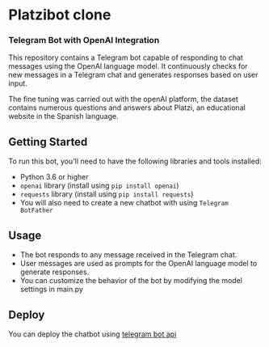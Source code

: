# Platzibot clone
### Telegram Bot with OpenAI Integration

This repository contains a Telegram bot capable of responding to chat messages using the OpenAI language model. It continuously checks for new messages in a Telegram chat and generates responses based on user input.

The fine tuning was carried out with the openAI platform, the dataset contains numerous questions and answers about Platzi, an educational website in the Spanish language.

## Getting Started

To run this bot, you'll need to have the following libraries and tools installed:

- Python 3.6 or higher
- `openai` library (install using `pip install openai`)
- `requests` library (install using `pip install requests`)
- You will also need to create a new chatbot with using `Telegram BotFather`

## Usage
- The bot responds to any message received in the Telegram chat.
- User messages are used as prompts for the OpenAI language model to generate responses.
- You can customize the behavior of the bot by modifying the model settings in main.py

## Deploy
You can deploy the chatbot using [telegram bot api](https://tdlib.github.io/telegram-bot-api/build.html?os=Windo)